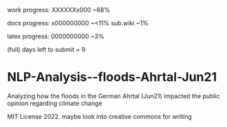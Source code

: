 work progress:
XXXXXXx000 ~68%

docs progress:
x000000000 ~<11%
sub.wiki ~1%

latex progress:
0000000000 ~3%

(full) days left to submit = 9
# NLP-Analysis--floods-Ahrtal-Jun21
Analyzing how the floods in the German Ahrtal (Jun21) impacted the public opinion regarding climate change

MIT License 2022.
maybe look into creative commons for writing

